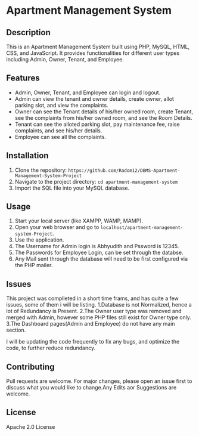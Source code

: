 # Apartment Management System

## Description

This is an Apartment Management System built using PHP, MySQL, HTML, CSS, and JavaScript. It provides functionalities for different user types including Admin, Owner, Tenant, and Employee.

## Features

- Admin, Owner, Tenant, and Employee can login and logout.
- Admin can view the tenant and owner details, create owner, allot parking slot, and view the complaints.
- Owner can see the Tenant details of his/her owned room, create Tenant, see the complaints from his/her owned room, and see the Room Details.
- Tenant can see the alloted parking slot, pay maintenance fee, raise complaints, and see his/her details.
- Employee can see all the complaints.

## Installation

1. Clone the repository: `https://github.com/Radom12/DBMS-Apartment-Management-System-Project`
2. Navigate to the project directory: `cd apartment-management-system`
3. Import the SQL file into your MySQL database.

## Usage

1. Start your local server (like XAMPP, WAMP, MAMP).
2. Open your web browser and go to `localhost/apartment-management-system-Project`.
3. Use the application.
4. The Username for Admin login is Abhyudith and Pssword is 12345.
5. The Passwords for Employee Login, can be set through the databse.
6. Any Mail sent through the database will need to be first configured via the PHP mailer.

## Issues

This project was complleted in a short time frams, and has quite a few issues, some of them i will be listing.
1.Database is not Normalized, hence a lot of Redundancy is Present.
2.The Owner user type was removed and merged with Admin, however some PHP files still exist for Owner type only.
3.The Dashboard pages(Admin and Employee) do not have any main section.

I will be updating the code frequently to fix any bugs, and optimize the code, to further reduce redundancy.

## Contributing

Pull requests are welcome. For major changes, please open an issue first to discuss what you would like to change.Any Edits aor Suggestions are welcome.

## License

Apache 2.0 License
